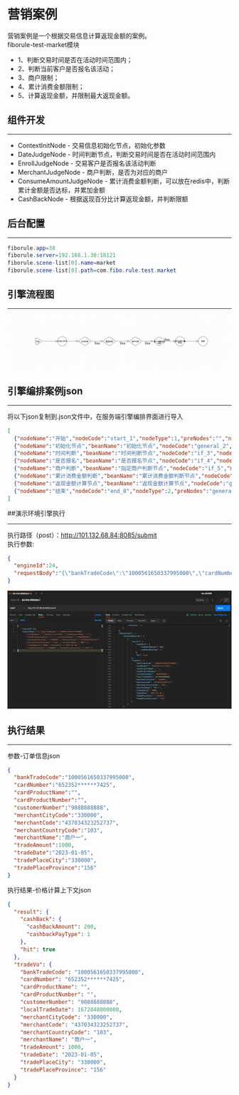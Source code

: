 # 营销案例
营销案例是一个根据交易信息计算返现金额的案例。<br>
fiborule-test-market模块
* 1、判断交易时间是否在活动时间范围内；
* 2、判断当前客户是否报名该活动；
* 3、商户限制；
* 4、累计消费金额限制；
* 5、计算返现金额，并限制最大返现金额。

## 组件开发
- - -
* ContextInitNode - 交易信息初始化节点，初始化参数
* DateJudgeNode - 时间判断节点，判断交易时间是否在活动时间范围内
* EnrollJudgeNode - 交易客户是否报名该活动判断
* MerchantJudgeNode - 商户判断，是否为对应的商户
* ConsumeAmountJudgeNode - 累计消费金额判断，可以放在redis中，判断累计金额是否达标，并累加金额
* CashBackNode - 根据返现百分比计算返现金额，并判断限额

## 后台配置
- - -
```Java
fiborule.app=38
fiborule.server=192.168.1.38:18121
fiborule.scene-list[0].name=market
fiborule.scene-list[0].path=com.fibo.rule.test.market
```

## 引擎流程图
- - -
![引擎流程图](marketDemoEngine.png)

## 引擎编排案例json
- - -
将以下json复制到.json文件中，在服务端引擎编排界面进行导入
```json
[
  {"nodeName":"开始","nodeCode":"start_1","nodeType":1,"preNodes":"","nextNodes":"general_2","nodeX":"-23","nodeY":"-95"},
  {"nodeName":"初始化节点","beanName":"初始化节点","nodeCode":"general_2","nodeType":3,"preNodes":"start_1","nextNodes":"if_3","nodeConfig":"{}","nodeX":"113","nodeY":"-95","nodeClazz":"com.fibo.rule.test.market.node.ContextInitNode","clazzName":"ContextInitNode"},
  {"nodeName":"时间判断","beanName":"时间判断节点","nodeCode":"if_3","nodeType":4,"preNodes":"general_2","nextNodes":"if_4","nodeConfig":"{\"startDate\":\"2022-12-31T16:00:00.000Z\",\"endDate\":\"2023-12-30T16:00:00.000Z\"}","nodeX":"229","nodeY":"-95","nodeClazz":"com.fibo.rule.test.market.node.DateJudgeNode","clazzName":"DateJudgeNode","nextNodeValue":"[{\"key\":\"Y\",\"label\":\"Yes\",\"value\":\"if_4\"}]"},
  {"nodeName":"是否报名","beanName":"是否报名节点","nodeCode":"if_4","nodeType":4,"preNodes":"if_3","nextNodes":"if_5","nodeConfig":"{}","nodeX":"365","nodeY":"-95","nodeClazz":"com.fibo.rule.test.market.node.EnrollJudgeNode","clazzName":"EnrollJudgeNode","nextNodeValue":"[{\"key\":\"Y\",\"label\":\"Yes\",\"value\":\"if_5\"}]"},
  {"nodeName":"商户判断","beanName":"指定商户判断节点","nodeCode":"if_5","nodeType":4,"preNodes":"if_4","nextNodes":"if_6","nodeConfig":"{\"merchantCodes\":\"437034323252737\"}","nodeX":"510","nodeY":"-95","nodeClazz":"com.fibo.rule.test.market.node.MerchantJudgeNode","clazzName":"MerchantJudgeNode","nextNodeValue":"[{\"key\":\"Y\",\"label\":\"Yes\",\"value\":\"if_6\"}]"},
  {"nodeName":"累计消费金额判断","beanName":"累计消费金额判断节点","nodeCode":"if_6","nodeType":4,"preNodes":"if_5","nextNodes":"general_7","nodeConfig":"{\"consumeAmount\":6000}","nodeX":"643","nodeY":"-95","nodeClazz":"com.fibo.rule.test.market.node.ConsumeAmountJudgeNode","clazzName":"ConsumeAmountJudgeNode","nextNodeValue":"[{\"key\":\"Y\",\"label\":\"Yes\",\"value\":\"general_7\"}]"},
  {"nodeName":"返现金额计算节点","beanName":"返现金额计算节点","nodeCode":"general_7","nodeType":3,"preNodes":"if_6","nextNodes":"end_8","nodeConfig":"{\"cashBackPercent\":0.9,\"cashBackQuota\":200,\"payType\":1}","nodeX":"768","nodeY":"-95","nodeClazz":"com.fibo.rule.test.market.node.CashBackNode","clazzName":"CashBackNode","nextNodeValue":"[]"},
  {"nodeName":"结束","nodeCode":"end_8","nodeType":2,"preNodes":"general_7","nextNodes":"","nodeX":"896","nodeY":"-95"}
]
```

##演示环境引擎执行
- - -
执行路径（post）：http://101.132.68.84:8085/submit <br/>
执行参数:
```json
{
  "engineId":24,
  "requestBody":"{\"bankTradeCode\":\"1000561650337995000\",\"cardNumber\":\"652352******7425\",\"cardProductName\":\"\",\"cardProductNumber\":\"\",\"customerNumber\":\"9888888888\",\"merchantCityCode\":\"330000\",\"merchantCode\":\"437034323252737\",\"merchantCountryCode\":\"103\",\"merchantName\":\"商户一\",\"tradeAmount\":1000,\"tradeDate\":\"2023-01-05\",\"tradePlaceCity\":\"330000\",\"tradePlaceProvince\":\"156\"}"
}
```
![执行](marketDemoExe.png)

## 执行结果
- - -
参数-订单信息json
```json
{
  "bankTradeCode":"1000561650337995000",
  "cardNumber":"652352******7425",
  "cardProductName":"",
  "cardProductNumber":"",
  "customerNumber":"9888888888",
  "merchantCityCode":"330000",
  "merchantCode":"437034323252737",
  "merchantCountryCode":"103",
  "merchantName":"商户一",
  "tradeAmount":1000,
  "tradeDate":"2023-01-05",
  "tradePlaceCity":"330000",
  "tradePlaceProvince":"156"
}
```
执行结果-价格计算上下文json
```json
{
  "result": {
    "cashBack": {
      "cashBackAmount": 200,
      "cashbackPayType": 1
    },
    "hit": true
  },
  "tradeVo": {
    "bankTradeCode": "1000561650337995000",
    "cardNumber": "652352******7425",
    "cardProductName": "",
    "cardProductNumber": "",
    "customerNumber": "9888888888",
    "localTradeDate": 1672848000000,
    "merchantCityCode": "330000",
    "merchantCode": "437034323252737",
    "merchantCountryCode": "103",
    "merchantName": "商户一",
    "tradeAmount": 1000,
    "tradeDate": "2023-01-05",
    "tradePlaceCity": "330000",
    "tradePlaceProvince": "156"
  }
}
```
